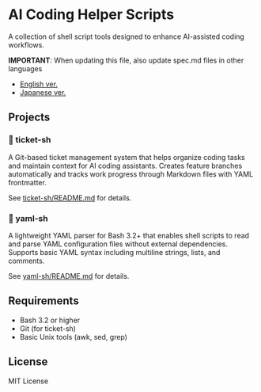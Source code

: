 # AI Coding Helper Scripts

A collection of shell script tools designed to enhance AI-assisted coding workflows.

**IMPORTANT**: When updating this file, also update spec.md files in other languages

- [English ver.](README.md)
- [Japanese ver.](README.ja.md)

## Projects

### 🎫 ticket-sh
A Git-based ticket management system that helps organize coding tasks and maintain context for AI coding assistants. Creates feature branches automatically and tracks work progress through Markdown files with YAML frontmatter.

See [ticket-sh/README.md](ticket-sh/README.md) for details.

### 📄 yaml-sh
A lightweight YAML parser for Bash 3.2+ that enables shell scripts to read and parse YAML configuration files without external dependencies. Supports basic YAML syntax including multiline strings, lists, and comments.

See [yaml-sh/README.md](yaml-sh/README.md) for details.

## Requirements

- Bash 3.2 or higher
- Git (for ticket-sh)
- Basic Unix tools (awk, sed, grep)

## License

MIT License
